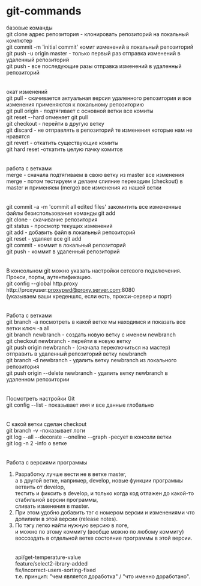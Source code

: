 # git-commands
базовые команды <br>
git clone адрес репозитория - клонировать репозиторий на локальный компютер <br>
git commit -m 'initial commit' комит изменений в локальный репозиторий <br>
git push -u origin master - только первый раз отправка изменений в удаленный репозиторий <br>
git push - все последующие разы отправка изменений в удаленный репозиторий <br>
<br>
<br>
окат изменений <br>
git pull - скачивается актуальная версия удаленного репозитория и все изменения применяются к локальному репозиторию <br>
git pull origin - подтягивает с основной ветки все комиты <br>
git reset --hard отменяет git pull <br>
git checkout - перейти в другую ветку <br>
git discard - не отправлять в репозиторий те изменения которые нам не нравятся <br>
git revert - откатить существующие комиты <br>
git hard reset -откатить целую пачку комитов <br>
<br>
<br>
работа с ветками <br>
merge - сначала подтягиваем в свою ветку из master все изменения <br>
merge - потом тестируем и делаем слияние переходим (checkout) в master и применяем (merge) все изменения из нашей ветки <br>
<br>
<br>
git commit -a -m 'commit all edited files' закомитить все измененные файлы безиспользования команды git add <br>
git clone - скачивание репозитория <br>
git status - просмотр текущих изменений <br>
git add - добавить файл в локальный репозиторий <br>
git reset <name file> - удаляет все git add <br>
git commit - коммит в локальный репозиторий <br>
git push - коммит в удаленный репозиторий <br>
<br>
<br>
В консольном git можно указать настройки сетевого подключения. Прокси, порты, аутентификацию. <br>
git config --global http.proxy http://proxyuser:proxypwd@proxy.server.com:8080  <br>
(указываем ваши креденшлс, если есть, прокси-сервер и порт) <br>
<br>
<br>
Работа с ветками <br>
git branch -a  посмотреть в какой ветке мы находимся и показать все ветки ключ -а   all <br>
git branch newbranch  - создать новую ветку с именем newbranch <br>
git checkout newbranch - перейти в новую ветку <br>
git push origin newbranch -  (сначала переключиться на мастер) отправить в удаленный репозиторий ветку newbranch <br>
git branch -d newbranch - удалить ветку newbranch из локального репозитория  <br>
git push origin --delete newbranch - удалить ветку newbranch в удаленном репозитории <br>
<br>
<br>
Посмотреть настройки Git <br>
git config --list - показывает имя и все данные глобально <br>
<br>
<br>
   С какой ветки сделан checkout <br>
   git branch -v -показывает логи <br>
   git log --all --decorate --oneline --graph -ресует в консоли ветки <br>
   git log -n 2 -info о ветке <br>
<br>
<br>
Работа с версиями программы <br>
1. Разработку лучше вести не в ветке master, <br>
   а в другой ветке, например, develop, новые функции программы ветвить от develop, <br> 
   тестить и фиксить в develop, и только когда код отлажен до какой-то стабильной версии программы,  <br>
   сливать изменения в master. <br>
2. При этом удобно добавить тэг с номером версии и изменениями что допилили в этой версии (release notes). <br>
3. По тэгу легко найти нужную версию в логе, <br>
   и можно по этому коммиту (вообще можно по любому коммиту) <br>
   воссоздать в отдельной ветке состояние программы в этой версии. <br>
   <br>
   <br>
api/get-temperature-value <br>
feature/select2-ibrary-added <br>
fix/incorrect-users-sorting-fixed <br>
т.е. принцип: "чем является доработка" / "что именно доработано". <br>
